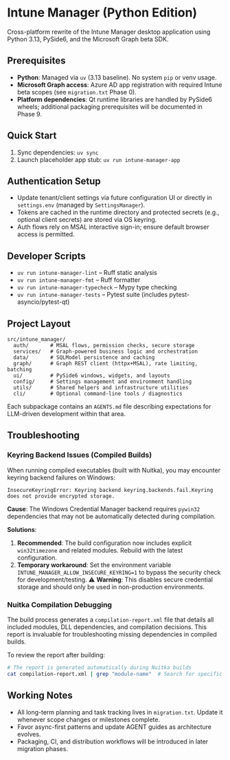 # Intune Manager (Python Edition)

Cross-platform rewrite of the Intune Manager desktop application using Python 3.13, PySide6, and the Microsoft Graph beta SDK.

## Prerequisites
- **Python**: Managed via `uv` (3.13 baseline). No system `pip` or venv usage.
- **Microsoft Graph access**: Azure AD app registration with required Intune beta scopes (see `migration.txt` Phase 0).
- **Platform dependencies**: Qt runtime libraries are handled by PySide6 wheels; additional packaging prerequisites will be documented in Phase 9.

## Quick Start
1. Sync dependencies: `uv sync`
2. Launch placeholder app stub: `uv run intune-manager-app`

## Authentication Setup
- Update tenant/client settings via future configuration UI or directly in `settings.env` (managed by `SettingsManager`).
- Tokens are cached in the runtime directory and protected secrets (e.g., optional client secrets) are stored via OS keyring.
- Auth flows rely on MSAL interactive sign-in; ensure default browser access is permitted.

## Developer Scripts
- `uv run intune-manager-lint` – Ruff static analysis
- `uv run intune-manager-fmt` – Ruff formatter
- `uv run intune-manager-typecheck` – Mypy type checking
- `uv run intune-manager-tests` – Pytest suite (includes pytest-asyncio/pytest-qt)

## Project Layout
```
src/intune_manager/
  auth/       # MSAL flows, permission checks, secure storage
  services/   # Graph-powered business logic and orchestration
  data/       # SQLModel persistence and caching
  graph/      # Graph REST client (httpx+MSAL), rate limiting, batching
  ui/         # PySide6 windows, widgets, and layouts
  config/     # Settings management and environment handling
  utils/      # Shared helpers and infrastructure utilities
  cli/        # Optional command-line tools / diagnostics
```
Each subpackage contains an `AGENTS.md` file describing expectations for LLM-driven development within that area.

## Troubleshooting

### Keyring Backend Issues (Compiled Builds)

When running compiled executables (built with Nuitka), you may encounter keyring backend failures on Windows:

```
InsecureKeyringError: Keyring backend keyring.backends.fail.Keyring does not provide encrypted storage.
```

**Cause**: The Windows Credential Manager backend requires `pywin32` dependencies that may not be automatically detected during compilation.

**Solutions**:
1. **Recommended**: The build configuration now includes explicit `win32timezone` and related modules. Rebuild with the latest configuration.
2. **Temporary workaround**: Set the environment variable `INTUNE_MANAGER_ALLOW_INSECURE_KEYRING=1` to bypass the security check for development/testing. ⚠️ **Warning**: This disables secure credential storage and should only be used in non-production environments.

### Nuitka Compilation Debugging

The build process generates a `compilation-report.xml` file that details all included modules, DLL dependencies, and compilation decisions. This report is invaluable for troubleshooting missing dependencies in compiled builds.

To review the report after building:
```bash
# The report is generated automatically during Nuitka builds
cat compilation-report.xml | grep "module-name"  # Search for specific modules
```

## Working Notes
- All long-term planning and task tracking lives in `migration.txt`. Update it whenever scope changes or milestones complete.
- Favor async-first patterns and update AGENT guides as architecture evolves.
- Packaging, CI, and distribution workflows will be introduced in later migration phases.
